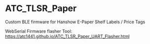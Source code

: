 # ATC_TLSR_Paper
Custom BLE firmware for Hanshow E-Paper Shelf Labels / Price Tags


WebSerial Firmware flasher Tool: 
https://atc1441.github.io/ATC_TLSR_Paper_UART_Flasher.html

